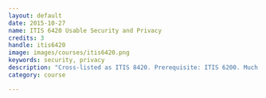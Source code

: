 ```yaml
---
layout: default
date: 2015-10-27
name: ITIS 6420 Usable Security and Privacy
credits: 3
handle: itis6420
image: images/courses/itis6420.png
keywords: security, privacy
description: "Cross-listed as ITIS 8420. Prerequisite: ITIS 6200. Much of the work into security and privacy solutions ignore a critical element: the human who must interact with those solutions. In this course, we investigate privacy and security from a user-centered point of view. How do people think about privacy and security? How do they interact with current applications and solutions? What should be considered in designing user-friendly security systems? This course introduces students to a variety of usability and user interface issues related to privacy and security as well as examine potential designs and solutions. (On demand)"
category: course

---
```

